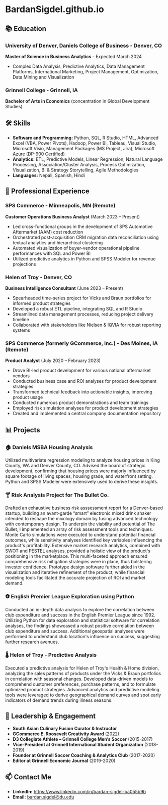 
# BardanSigdel.github.io

## 📚 Education

### **University of Denver, Daniels College of Business** - Denver, CO
**Master of Science in Business Analytics** - Expected March 2024
- Complex Data Analysis, Predictive Analytics, Data Management Platforms, International Marketing, Project Management, Optimization, Data Mining and Visualization

### **Grinnell College** - Grinnell, IA
**Bachelor of Arts in Economics** (concentration in Global Development Studies)

## 🛠️ Skills

- **Software and Programming:** Python, SQL, R Studio, HTML, Advanced Excel (VBA, Power Pivots), Hadoop, Power BI, Tableau, Visual Studio, Microsoft Visio, Management Packages (MS Project, Jira), Microsoft Azure (DP-900 Certified)
- **Analytics:** ETL, Predictive Models, Linear Regression, Natural Language Processing, Association/Cluster Analysis, Process Optimization, Visualization, BI & Strategy Storytelling, Agile Methodologies
- **Languages:** Nepali, Spanish, Hindi

## 💼 Professional Experience

### **SPS Commerce** - Minneapolis, MN (Remote)
**Customer Operations Business Analyst** (March 2023 – Present)
- Led cross-functional groups in the development of SPS Automotive Aftermarket (AAM) cost reduction
- Orchestrated post-acquisition CRM migration data reconciliation using textual analytics and hierarchical clustering
- Automated visualization of buyer-vendor operational pipeline performances with SQL and Power BI
- Utilized predictive analytics in Python and SPSS Modeler for revenue projections

### **Helen of Troy** - Denver, CO
**Business Intelligence Consultant** (June 2023 – Present)
- Spearheaded time-series project for Vicks and Braun portfolios for informed product strategies
- Developed a robust ETL pipeline, integrating SQL and R Studio
- Streamlined data management processes, reducing project delivery timeline
- Collaborated with stakeholders like Nielsen & IQVIA for robust reporting systems

### **SPS Commerce (formerly GCommerce, Inc.)** - Des Moines, IA (Remote)
**Product Analyst** (July 2020 – February 2023)
- Drove BI-led product development for various national aftermarket vendors
- Conducted business case and ROI analyses for product development strategies
- Transformed technical feedback into actionable insights, improving product usage
- Conducted numerous product demonstrations and team trainings
- Employed risk simulation analyses for product development strategies
- Created and implemented a central company documentation repository

## 📊 Projects


### :house: Daniels MSBA Housing Analysis
Utilized multivariate regression modeling to analyze housing prices in King County, WA and Denver County, CO. Advised the board of strategic development, confirming that housing prices were majorly influenced by square footage of living spaces, housing grade, and waterfront setting. Python and SPSS Modeler were extensively used to derive these insights.

### :cocktail: Risk Analysis Project for The Bullet Co.
Drafted an exhaustive business risk asssessment report for a Denver-based startup, building an avant-garde “smart” electronic mixed drink shaker intended to reshape the mixology domain by fusing advanced technology with contemporary design. To underpin the viability and potential of The Bullet, I implemented an array of risk assessment tools and techniques. Monte Carlo simulations were executed to understand potential financial outcomes, while sensitivity analyses identified key variables influencing the product's profitability. Extensive market research analytics, combined with SWOT and PESTEL analyses, provided a holistic view of the product's positioning in the marketplace. This multi-faceted approach ensured comprehensive risk mitigation strategies were in place, thus bolstering investor confidence. Prototype design software further aided in the visualization and iterative refinement of the product, while financial modeling tools facilitated the accurate projection of ROI and market demand.

### :soccer: English Premier League Exploration using Python
Conducted an in-depth data analysis to explore the correlation between club expenditure and success in the English Premier League since 1992. Utilizing Python for data exploration and statistical software for correlation analyses, the findings showcased a robust positive correlation between club expenditure and success. Additional geospatial analyses were performed to understand club location's influence on success, suggesting further research avenues.

### :thermometer: Helen of Troy - Predictive Analysis
Executed a predictive analysis for Helen of Troy's Health & Home division, analyzing the sales patterns of products under the Vicks & Braun portfolios in correlation with seasonal changes. Developed data-driven models to comprehend customer preferences, purchase patterns, and to formulate optimized product strategies. Advanced analytics and predictive modeling tools were leveraged to derive geographical demand curves and spot early indicators of demand trends during illness seasons.

## 🌟 Leadership & Engagement

- **South Asian Culinary Fusion Curator & Instructor**
- **GCommerce E. Roosevelt Creativity Award** (2022)
- **D3 Collegiate Athlete – Grinnell College Men’s Soccer** (2015-2017)
- **Vice-President at Grinnell International Student Organization** (2018-2019)
- **Founder at Grinnell Soccer Coaching & Analytics Club** (2017-2020)
- **Editor at Grinnell Economic Journal** (2019-2020)


## 📫 Contact Me

- **LinkedIn:** https://www.linkedin.com/in/bardan-sigdel-ba055b9b
- **Email:** bardan.sigdel@du.edu

